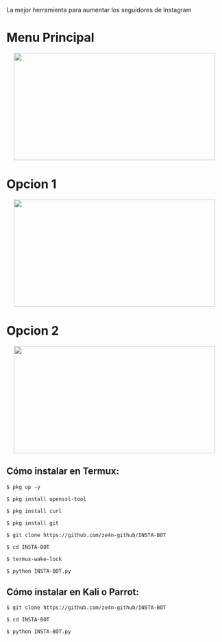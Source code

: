 La mejor herramienta para aumentar los seguidores de Instagram



# Menu Principal
<p align="center">
  <img src="https://postimg.cc/SYx4Nj29" width="470" height="250">
</p>

# Opcion 1

<p align="center">
  <img src="https://postimg.cc/WqkT4dC7" width="470" height="250">
</p>




# Opcion 2

<p align="center">
  <img src="https://postimg.cc/fkGMrvSq" width="470" height="250">
</p>




## Cómo instalar en Termux:

`$ pkg up -y`

`$ pkg install openssl-tool`

`$ pkg install curl`

`$ pkg install git`

`$ git clone https://github.com/ze4n-github/INSTA-BOT`

`$ cd INSTA-BOT`

`$ termux-wake-lock`

`$ python INSTA-BOT.py`



## Cómo instalar en Kali o Parrot:
`$ git clone https://github.com/ze4n-github/INSTA-BOT`

`$ cd INSTA-BOT`

`$ python INSTA-BOT.py`


